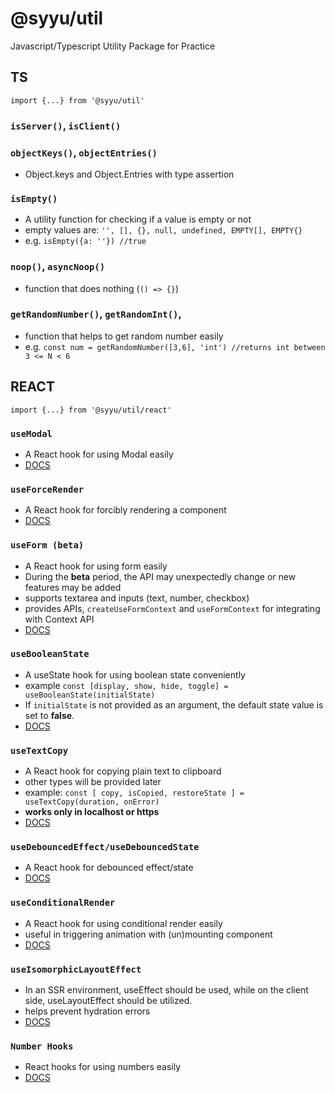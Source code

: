 # @syyu/util

Javascript/Typescript Utility Package for Practice

## TS

`import {...} from '@syyu/util'`

### `isServer()`, `isClient()`

### `objectKeys()`, `objectEntries()`

- Object.keys and Object.Entries with type assertion

### `isEmpty()`

- A utility function for checking if a value is empty or not
- empty values are: `'', [], {}, null, undefined, EMPTY[], EMPTY{}`
- e.g. `isEmpty({a: ''}) //true`

### `noop()`, `asyncNoop()`

- function that does nothing (`() => {}`)

### `getRandomNumber()`, `getRandomInt()`,

- function that helps to get random number easily
- e.g. `const num = getRandomNumber([3,6], 'int') //returns int between 3 <= N < 6`

## REACT

`import {...} from '@syyu/util/react'`

### `useModal`

- A React hook for using Modal easily
- [DOCS](https://github.com/brewcold/util/blob/main/react/src/use-modal/README.md)

### `useForceRender`

- A React hook for forcibly rendering a component
- [DOCS](https://github.com/brewcold/util/blob/main/react/src/use-force-render/README.md)

### `useForm (beta)`

- A React hook for using form easily
- During the **beta** period, the API may unexpectedly change or new features may be added
- supports textarea and inputs (text, number, checkbox)
- provides APIs, `createUseFormContext` and `useFormContext` for integrating with Context API
- [DOCS](https://github.com/brewcold/util/blob/main/react/src/use-form/README.md)

### `useBooleanState`

- A useState hook for using boolean state conveniently
- example `const [display, show, hide, toggle] = useBooleanState(initialState)`
- If `initialState` is not provided as an argument, the default state value is set to **false**.
- [DOCS](https://github.com/brewcold/util/blob/main/react/src/use-boolean-state/README.md)

### `useTextCopy`

- A React hook for copying plain text to clipboard
- other types will be provided later
- example: `const [ copy, isCopied, restoreState ] = useTextCopy(duration, onError)`
- **works only in localhost or https**
- [DOCS](https://github.com/brewcold/util/blob/main/react/src/use-clipboard/README.md)

### `useDebouncedEffect/useDebouncedState`

- A React hook for debounced effect/state
- [DOCS](https://github.com/brewcold/util/blob/main/react/src/use-debounced/README.md)

### `useConditionalRender`

- A React hook for using conditional render easily
- useful in triggering animation with (un)mounting component
- [DOCS](https://github.com/brewcold/util/blob/main/react/src/use-conditional-render/README.md)

### `useIsomorphicLayoutEffect`

- In an SSR environment, useEffect should be used, while on the client side, useLayoutEffect should be utilized.
- helps prevent hydration errors
- [DOCS](https://github.com/brewcold/util/blob/main/react/src/use-isomorphic-layout-effect/README.md)

### `Number Hooks`

- React hooks for using numbers easily
- [DOCS](https://github.com/brewcold/util/blob/main/react/src/use-numbers/README.md)
